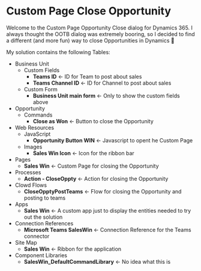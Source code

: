 # Custom Page Close Opportunity

Welcome to the Custom Page Opportunity Close dialog for Dynamics 365. I always thought the OOTB dialog was extremely booring, so I decided to find a different (and more fun) way to close Opportunities in Dynamics 🙏

My solution contains the following
Tables:
  - Business Unit
    - Custom Fields
      - **Teams ID** <- ID for Team to post about sales
      - **Teams Channel ID** <- ID for Channel to post about sales
    - Custom Form
      - **Business Unit main form** <- Only to show the custom fields above
  - Opportunity
    - Commands
      - **Close as Won** <- Button to close the Opportunity    
  - Web Resources
    - JavaScript
      - **Opportunity Button WIN** <- Javascript to opent he Custom Page    
    - Images
      - **Sales Win Icon** <- Icon for the ribbon bar
  - Pages
    - **Sales Win** <- Custom Page for closing the Opportunity
  - Processes
    - **Action - CloseOppty** <- Action for closing the Opportunity
  - Clowd Flows
    - **CloseOpptyPostTeams** <- Flow for closing the Opportunity and posting to teams
  - Apps
    - **Sales Win** <- A custom app just to display the entities needed to try out the solution
  - Connection References
    - **Microsoft Teams SalesWin** <- Connection Reference for the Teams connector
  - Site Map
    - **Sales Win** <- Ribbon for the application
  - Component Libraries
    - **SalesWin_DefaultCommandLibrary** <- No idea what this is
